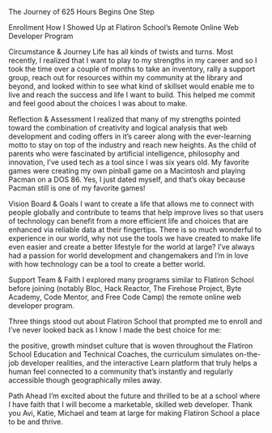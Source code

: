 The Journey of 625 Hours Begins One Step

Enrollment
How I Showed Up at Flatiron School’s Remote Online Web Developer Program

Circumstance & Journey
Life has all kinds of twists and turns. Most recently, I realized that I want to play to my strengths in my career and so I took the time over a couple of months to take an inventory, rally a support group, reach out for resources within my community at the library and beyond, and looked within to see what kind of skillset would enable me to live and reach the success and life I want to build. This helped me commit and feel good about the choices I was about to make.

Reflection & Assessment
I realized that many of my strengths pointed toward the combination of creativity and logical analysis that web development and coding offers in it’s career along with the ever-learning motto to stay on top of the industry and reach new heights. As the child of parents who were fascinated by artificial intelligence, philosophy and innovation, I’ve used tech as a tool since I was six years old. My favorite games were creating my own pinball game on a Macintosh and playing Pacman on a DOS 86. Yes, I just dated myself, and that’s okay because Pacman still is one of my favorite games!

Vision Board & Goals
I want to create a life that allows me to connect with people globally and contribute to teams that help improve lives so that users of technology can benefit from a more efficient life and choices that are enhanced via reliable data at their fingertips. There is so much wonderful to experience in our world, why not use the tools we have created to make life even easier and create a better lifestyle for the world at large? I’ve always had a passion for world development and changemakers and I’m in love with how technology can be a tool to create a better world.

Support Team & Faith
I explored many programs similar to Flatiron School before joining (notably Bloc, Hack Reactor, The Firehose Project, Byte Academy, Code Mentor, and Free Code Camp) the remote online web developer program.

Three things stood out about Flatiron School that prompted me to enroll and I’ve never looked back as I know I made the best choice for me:

the positive, growth mindset culture that is woven throughout the Flatiron School Education and Technical Coaches,
the curriculum simulates on-the-job developer realities, and
the interactive Learn platform that truly helps a human feel connected to a community that’s instantly and regularly accessible though geographically miles away.

Path Ahead
I’m excited about the future and thrilled to be at a school where I have faith that I will become a marketable, skilled web developer. Thank you Avi, Katie, Michael and team at large for making Flatiron School a place to be and thrive.
